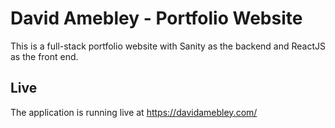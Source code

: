 # David Amebley - Portfolio Website
This is a full-stack portfolio website with Sanity as the backend and ReactJS as the front end.

## Live
The application is running live at https://davidamebley.com/
